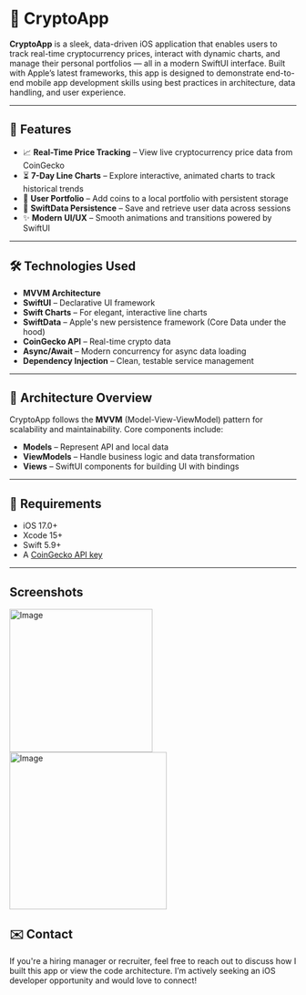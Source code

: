 # 🚀 CryptoApp

**CryptoApp** is a sleek, data-driven iOS application that enables users to track real-time cryptocurrency prices, interact with dynamic charts, and manage their personal portfolios — all in a modern SwiftUI interface. Built with Apple’s latest frameworks, this app is designed to demonstrate end-to-end mobile app development skills using best practices in architecture, data handling, and user experience.

---

## 📱 Features

- 📈 **Real-Time Price Tracking** – View live cryptocurrency price data from CoinGecko
- ⏳ **7-Day Line Charts** – Explore interactive, animated charts to track historical trends
- 🧳 **User Portfolio** – Add coins to a local portfolio with persistent storage
- 💾 **SwiftData Persistence** – Save and retrieve user data across sessions
- ✨ **Modern UI/UX** – Smooth animations and transitions powered by SwiftUI

---

## 🛠️ Technologies Used

- **MVVM Architecture**
- **SwiftUI** – Declarative UI framework
- **Swift Charts** – For elegant, interactive line charts
- **SwiftData** – Apple's new persistence framework (Core Data under the hood)
- **CoinGecko API** – Real-time crypto data
- **Async/Await** – Modern concurrency for async data loading
- **Dependency Injection** – Clean, testable service management

---

## 🧭 Architecture Overview

CryptoApp follows the **MVVM** (Model-View-ViewModel) pattern for scalability and maintainability. Core components include:

- **Models** – Represent API and local data
- **ViewModels** – Handle business logic and data transformation
- **Views** – SwiftUI components for building UI with bindings

---

## 🧰 Requirements

- iOS 17.0+
- Xcode 15+
- Swift 5.9+
- A [CoinGecko API key](https://www.coingecko.com/en/api)

---

## Screenshots
<img width="251" alt="Image" src="https://github.com/user-attachments/assets/b92a7781-41ff-4718-b1b0-70a432f47c7c" />
<img width="276" alt="Image" src="https://github.com/user-attachments/assets/006b9288-9a8b-4dd5-ad06-4e738d0bacd8" />


## ✉️ Contact

If you're a hiring manager or recruiter, feel free to reach out to discuss how I built this app or view the code architecture. I’m actively seeking an iOS developer opportunity and would love to connect!

